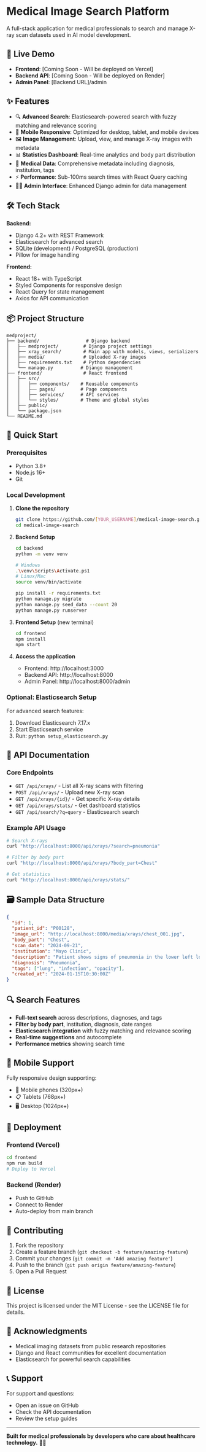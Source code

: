 # Medical Image Search Platform

A full-stack application for medical professionals to search and manage X-ray scan datasets used in AI model development.

## 🚀 Live Demo

- **Frontend**: [Coming Soon - Will be deployed on Vercel]
- **Backend API**: [Coming Soon - Will be deployed on Render]
- **Admin Panel**: [Backend URL]/admin

## ✨ Features

- 🔍 **Advanced Search**: Elasticsearch-powered search with fuzzy matching and relevance scoring
- 📱 **Mobile Responsive**: Optimized for desktop, tablet, and mobile devices
- 🖼️ **Image Management**: Upload, view, and manage X-ray images with metadata
- 📊 **Statistics Dashboard**: Real-time analytics and body part distribution
- 🏥 **Medical Data**: Comprehensive metadata including diagnosis, institution, tags
- ⚡ **Performance**: Sub-100ms search times with React Query caching
- 👨‍⚽ **Admin Interface**: Enhanced Django admin for data management

## 🛠️ Tech Stack

**Backend:**
- Django 4.2+ with REST Framework
- Elasticsearch for advanced search
- SQLite (development) / PostgreSQL (production)
- Pillow for image handling

**Frontend:**
- React 18+ with TypeScript
- Styled Components for responsive design
- React Query for state management
- Axios for API communication

## 📦 Project Structure

```
medproject/
├── backend/                 # Django backend
│   ├── medproject/         # Django project settings
│   ├── xray_search/        # Main app with models, views, serializers
│   ├── media/              # Uploaded X-ray images
│   ├── requirements.txt    # Python dependencies
│   └── manage.py          # Django management
├── frontend/               # React frontend
│   ├── src/
│   │   ├── components/    # Reusable components
│   │   ├── pages/         # Page components
│   │   ├── services/      # API services
│   │   └── styles/        # Theme and global styles
│   ├── public/
│   └── package.json
└── README.md
```

## 🚀 Quick Start

### Prerequisites
- Python 3.8+
- Node.js 16+
- Git

### Local Development

1. **Clone the repository**
   ```bash
   git clone https://github.com/[YOUR_USERNAME]/medical-image-search.git
   cd medical-image-search
   ```

2. **Backend Setup**
   ```bash
   cd backend
   python -m venv venv
   
   # Windows
   .\venv\Scripts\Activate.ps1
   # Linux/Mac
   source venv/bin/activate
   
   pip install -r requirements.txt
   python manage.py migrate
   python manage.py seed_data --count 20
   python manage.py runserver
   ```

3. **Frontend Setup** (new terminal)
   ```bash
   cd frontend
   npm install
   npm start
   ```

4. **Access the application**
   - Frontend: http://localhost:3000
   - Backend API: http://localhost:8000
   - Admin Panel: http://localhost:8000/admin

### Optional: Elasticsearch Setup

For advanced search features:

1. Download Elasticsearch 7.17.x
2. Start Elasticsearch service
3. Run: `python setup_elasticsearch.py`

## 📖 API Documentation

### Core Endpoints

- `GET /api/xrays/` - List all X-ray scans with filtering
- `POST /api/xrays/` - Upload new X-ray scan
- `GET /api/xrays/{id}/` - Get specific X-ray details
- `GET /api/xrays/stats/` - Get dashboard statistics
- `GET /api/search/?q=query` - Elasticsearch search

### Example API Usage

```bash
# Search X-rays
curl "http://localhost:8000/api/xrays/?search=pneumonia"

# Filter by body part
curl "http://localhost:8000/api/xrays/?body_part=Chest"

# Get statistics
curl "http://localhost:8000/api/xrays/stats/"
```

## 🗃️ Sample Data Structure

```json
{
  "id": 1,
  "patient_id": "P00128",
  "image_url": "http://localhost:8000/media/xrays/chest_001.jpg",
  "body_part": "Chest",
  "scan_date": "2024-09-21",
  "institution": "Mayo Clinic",
  "description": "Patient shows signs of pneumonia in the lower left lobe.",
  "diagnosis": "Pneumonia",
  "tags": ["lung", "infection", "opacity"],
  "created_at": "2024-01-15T10:30:00Z"
}
```

## 🔍 Search Features

- **Full-text search** across descriptions, diagnoses, and tags
- **Filter by body part**, institution, diagnosis, date ranges
- **Elasticsearch integration** with fuzzy matching and relevance scoring
- **Real-time suggestions** and autocomplete
- **Performance metrics** showing search time

## 📱 Mobile Support

Fully responsive design supporting:
- 📱 Mobile phones (320px+)
- 📋 Tablets (768px+)
- 🖥️ Desktop (1024px+)

## 🚀 Deployment

### Frontend (Vercel)
```bash
cd frontend
npm run build
# Deploy to Vercel
```

### Backend (Render)
- Push to GitHub
- Connect to Render
- Auto-deploy from main branch

## 🤝 Contributing

1. Fork the repository
2. Create a feature branch (`git checkout -b feature/amazing-feature`)
3. Commit your changes (`git commit -m 'Add amazing feature'`)
4. Push to the branch (`git push origin feature/amazing-feature`)
5. Open a Pull Request

## 📄 License

This project is licensed under the MIT License - see the LICENSE file for details.

## 🙏 Acknowledgments

- Medical imaging datasets from public research repositories
- Django and React communities for excellent documentation
- Elasticsearch for powerful search capabilities

## 📞 Support

For support and questions:
- Open an issue on GitHub
- Check the API documentation
- Review the setup guides

---

**Built for medical professionals by developers who care about healthcare technology.** 🏥✨ 